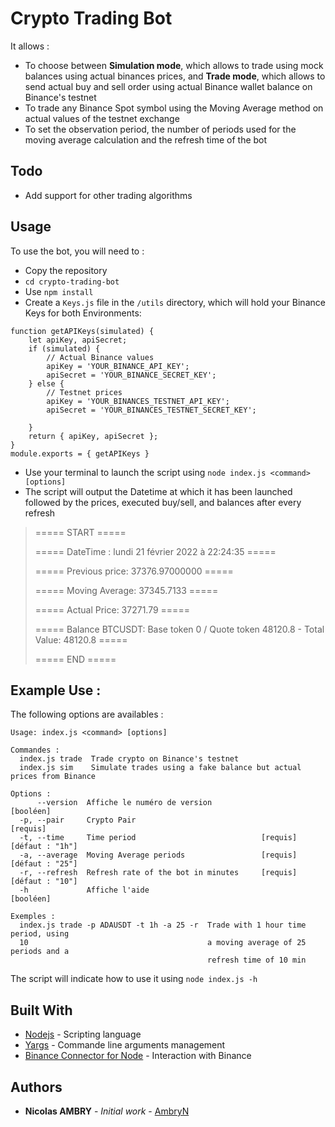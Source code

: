 # Crypto Trading Bot

It allows :
* To choose between **Simulation mode**, which allows to trade using mock balances using actual binances prices, and **Trade mode**, which allows to send actual buy and sell order using actual Binance wallet balance on Binance's testnet
* To trade any Binance Spot symbol using the Moving Average method on actual values of the testnet exchange
* To set the observation period, the number of periods used for the moving average calculation and the refresh time of the bot

## Todo
* Add support for other trading algorithms

## Usage

To use the bot, you will need to :
* Copy the repository
* `cd crypto-trading-bot`
* Use `npm install`
* Create a `Keys.js` file in the `/utils` directory, which will hold your Binance Keys for both Environments:
```
function getAPIKeys(simulated) {
    let apiKey, apiSecret;
    if (simulated) {
        // Actual Binance values
        apiKey = 'YOUR_BINANCE_API_KEY';
        apiSecret = 'YOUR_BINANCE_SECRET_KEY';
    } else {
        // Testnet prices
        apiKey = 'YOUR_BINANCES_TESTNET_API_KEY';
        apiSecret = 'YOUR_BINANCES_TESTNET_SECRET_KEY';

    }
    return { apiKey, apiSecret };
}
module.exports = { getAPIKeys }
```
* Use your terminal to launch the script using `node index.js <command> [options]`
* The script will output the Datetime at which it has been launched followed by the prices, executed buy/sell, and balances after every refresh
> ===== START =====
>
> ===== DateTime : lundi 21 février 2022 à 22:24:35 =====
>
> ===== Previous price: 37376.97000000 =====
> 
> ===== Moving Average: 37345.7133 =====
>
> ===== Actual Price: 37271.79 =====
>
> ===== Balance BTCUSDT: Base token 0 / Quote token 48120.8 - Total Value: 48120.8 =====
>
> ===== END =====

## Example Use :
The following options are availables :
```
Usage: index.js <command> [options]

Commandes :
  index.js trade  Trade crypto on Binance's testnet
  index.js sim    Simulate trades using a fake balance but actual prices from Binance

Options :
      --version  Affiche le numéro de version                          [booléen]
  -p, --pair     Crypto Pair                                            [requis]
  -t, --time     Time period                            [requis] [défaut : "1h"]
  -a, --average  Moving Average periods                 [requis] [défaut : "25"]
  -r, --refresh  Refresh rate of the bot in minutes     [requis] [défaut : "10"]
  -h             Affiche l'aide                                        [booléen]

Exemples :
  index.js trade -p ADAUSDT -t 1h -a 25 -r  Trade with 1 hour time period, using
  10                                        a moving average of 25 periods and a
                                            refresh time of 10 min
```

The script will indicate how to use it using `node index.js -h`


## Built With

* [Nodejs](https://nodejs.org) - Scripting language
* [Yargs](http://yargs.js.org/) - Commande line arguments management
* [Binance Connector for Node](https://github.com/binance/binance-connector-node) - Interaction with Binance

## Authors

* **Nicolas AMBRY** - *Initial work* - [AmbryN](https://github.com/AmbryN)

